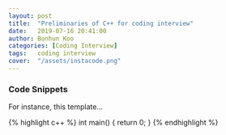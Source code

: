 ```yaml
---
layout: post
title:  "Preliminaries of C++ for coding interview"
date:   2019-07-16 20:41:00
author: Bonhun Koo
categories: [Coding Interview]
tags:	coding interview
cover:  "/assets/instacode.png"
---
```


### Code Snippets

For instance, this template...

{% highlight c++ %}
int main() {
	return 0;
}
{% endhighlight %}

[liquid]: https://github.com/Shopify/liquid/wiki/Liquid-for-Designers

